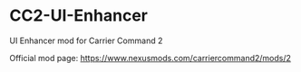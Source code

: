# CC2-UI-Enhancer
UI Enhancer mod for Carrier Command 2

Official mod page: https://www.nexusmods.com/carriercommand2/mods/2
